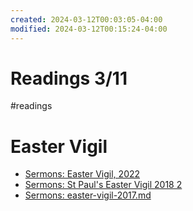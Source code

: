 ```yaml
---
created: 2024-03-12T00:03:05-04:00
modified: 2024-03-12T00:15:24-04:00
---
```


# Readings 3/11

#readings

# Easter Vigil
- [Sermons: Easter Vigil, 2022](https://sermons-fr-hathaway.blogspot.com/2022/04/easter-vigil-2022.html)
- [Sermons: St Paul's Easter Vigil 2018 2](https://sermons-fr-hathaway.blogspot.com/2018/04/st-pauls-easter-vigil-2018-2.html)
- [Sermons: easter-vigil-2017.md](https://sermons-fr-hathaway.blogspot.com/2017/04/easter-vigil-2017md.html)
